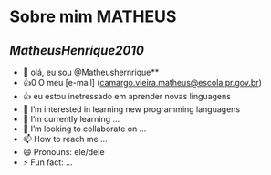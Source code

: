 # Sobre mim **MATHEUS**
## *MatheusHenrique2010*
- 👋 olá, eu sou @Matheushernrique**
- :+1:0 O meu [e-mail] (camargo.vieira.matheus@escola.pr.gov.br)
- :+1: eu estou inetressado em aprender novas linguagens
- 👀 I’m interested in learning new programming languagens
- 🌱 I’m currently learning ...
- 💞️ I’m looking to collaborate on ...
- 📫 How to reach me ...
- 😄 Pronouns: ele/dele
- ⚡ Fun fact: ...

<!---
MatheusHenrique2010/MatheusHenrique2010 is a ✨ special ✨ repository because its `README.md` (this file) appears on your GitHub profile.
You can click the Preview link to take a look at your changes.
--->
